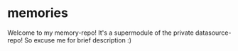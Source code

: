 # memories

Welcome to my memory-repo! It's a supermodule of the private datasource-repo! So excuse me for brief description :) 

